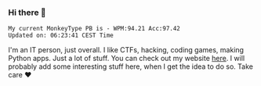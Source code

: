 ### Hi there 👋
<!-- PB START -->
```
My current MonkeyType PB is - WPM:94.21 Acc:97.42
Updated on: 06:23:41 CEST Time
```
<!-- PB END -->
I'm an IT person, just overall. I like CTFs, hacking, coding games, making Python apps. Just a lot of stuff.
You can check out my website [here](https://skill3472.github.io/).
I will probably add some interesting stuff here, when I get the idea to do so. Take care ❤️
